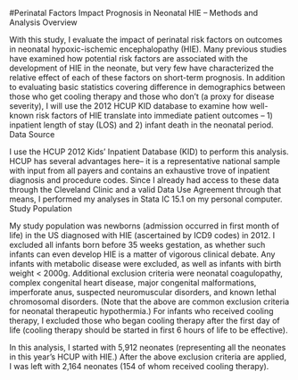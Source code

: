 #Perinatal Factors Impact Prognosis in Neonatal HIE – Methods and Analysis
Overview

With this study, I evaluate the impact of perinatal risk factors on outcomes in neonatal hypoxic-ischemic encephalopathy (HIE). Many previous studies have examined how potential risk factors are associated with the development of HIE in the neonate, but very few have characterized the relative effect of each of these factors on short-term prognosis. In addition to evaluating basic statistics covering difference in demographics between those who get cooling therapy and those who don’t (a proxy for disease severity),  I will use the 2012 HCUP KID database to examine how well-known risk factors of HIE translate into immediate patient outcomes – 1) inpatient length of stay (LOS) and 2) infant death in the neonatal period.
Data Source

I use the HCUP 2012 Kids’ Inpatient Database (KID) to perform this analysis. HCUP has several advantages here– it is a representative national sample with input from all payers and contains an exhaustive trove of inpatient diagnosis and procedure codes. Since I already had access to these data through the Cleveland Clinic and a valid Data Use Agreement through that means, I performed my analyses in Stata IC 15.1 on my personal computer.  
Study Population

My study population was newborns (admission occurred in first month of life) in the US diagnosed with HIE (ascertained by ICD9 codes) in 2012. I excluded all infants born before 35 weeks gestation, as whether such infants can even develop HIE is a matter of vigorous clinical debate. Any infants with metabolic disease were excluded, as well as infants with birth weight < 2000g. Additional exclusion criteria were neonatal coagulopathy, complex congenital heart disease, major congenital malformations, imperforate anus, suspected neuromuscular disorders, and known lethal chromosomal disorders. (Note that the above are common exclusion criteria for neonatal therapeutic hypothermia.) For infants who received cooling therapy, I excluded those who began cooling therapy after the first day of life (cooling therapy should be started in first 6 hours of life to be effective).

In this analysis, I started with 5,912 neonates (representing all the neonates in this year’s HCUP with HIE.) After the above exclusion criteria are applied, I was left with 2,164 neonates (154 of whom received cooling therapy).

